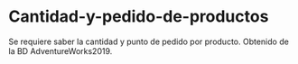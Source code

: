 # Cantidad-y-pedido-de-productos
Se requiere saber la cantidad y punto de pedido por producto. Obtenido de la BD AdventureWorks2019.
